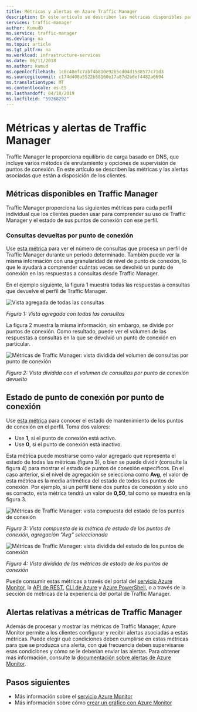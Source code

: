 ```yaml
---
title: Métricas y alertas en Azure Traffic Manager
description: En este artículo se describen las métricas disponibles para Traffic Manager en Azure.
services: traffic-manager
author: KumudD
ms.service: traffic-manager
ms.devlang: na
ms.topic: article
ms.tgt_pltfrm: na
ms.workload: infrastructure-services
ms.date: 06/11/2018
ms.author: kumud
ms.openlocfilehash: 1c0c48efc7abf4b810e92b5cd04d1538577c71d3
ms.sourcegitcommit: c174d408a5522b58160e17a87d2b6ef4482a6694
ms.translationtype: MT
ms.contentlocale: es-ES
ms.lasthandoff: 04/18/2019
ms.locfileid: "59268292"
---
```

# <a name="traffic-manager-metrics-and-alerts"></a>Métricas y alertas de Traffic Manager

Traffic Manager le proporciona equilibrio de carga basado en DNS, que incluye varios métodos de enrutamiento y opciones de supervisión de puntos de conexión. En este artículo se describen las métricas y las alertas asociadas que están a disposición de los clientes. 

## <a name="metrics-available-in-traffic-manager"></a>Métricas disponibles en Traffic Manager 

Traffic Manager proporciona las siguientes métricas para cada perfil individual que los clientes pueden usar para comprender su uso de Traffic Manager y el estado de sus puntos de conexión con ese perfil.  

### <a name="queries-by-endpoint-returned"></a>Consultas devueltas por punto de conexión
Use [esta métrica](../azure-monitor/platform/metrics-supported.md) para ver el número de consultas que procesa un perfil de Traffic Manager durante un periodo determinado. También puede ver la misma información con una granularidad de nivel de punto de conexión, lo que le ayudará a comprender cuántas veces se devolvió un punto de conexión en las respuestas a consultas desde Traffic Manager.

En el ejemplo siguiente, la figura 1 muestra todas las respuestas a consultas que devuelve el perfil de Traffic Manager. 

  
![Vista agregada de todas las consultas](./media/traffic-manager-metrics-alerts/traffic-manager-metrics-queries-aggregate-view.png)

*Figura 1: Vista agregada con todas las consultas*
  
La figura 2 muestra la misma información, sin embargo, se divide por puntos de conexión. Como resultado, puede ver el volumen de las respuestas a consultas en la que se devolvió un punto de conexión en particular.

![Métricas de Traffic Manager: vista dividida del volumen de consultas por punto de conexión](./media/traffic-manager-metrics-alerts/traffic-manager-metrics-query-volume-per-endpoint.png)

*Figura 2: Vista dividida con el volumen de consultas por punto de conexión devuelto*

## <a name="endpoint-status-by-endpoint"></a>Estado de punto de conexión por punto de conexión
Use [esta métrica](../azure-monitor/platform/metrics-supported.md#microsoftnetworktrafficmanagerprofiles) para conocer el estado de mantenimiento de los puntos de conexión en el perfil. Toma dos valores:
 - Use **1**, si el punto de conexión está activo.
 - Use **0**, si el punto de conexión está inactivo.

Esta métrica puede mostrarse como valor agregado que representa el estado de todas las métricas (figura 3), o bien se puede dividir (consulte la figura 4) para mostrar el estado de puntos de conexión específicos. En el caso anterior, si el nivel de agregación se selecciona como **Avg**, el valor de esta métrica es la media aritmética del estado de todos los puntos de conexión. Por ejemplo, si un perfil tiene dos puntos de conexión y solo uno es correcto, esta métrica tendrá un valor de **0,50**, tal como se muestra en la figura 3. 


![Métricas de Traffic Manager: vista compuesta del estado de los puntos de conexión](./media/traffic-manager-metrics-alerts/traffic-manager-metrics-endpoint-status-composite-view.png)

*Figura 3: Vista compuesta de la métrica de estado de los puntos de conexión, agregación "Avg" seleccionada*


![Métricas de Traffic Manager: vista dividida del estado de los puntos de conexión](./media/traffic-manager-metrics-alerts/traffic-manager-metrics-endpoint-status-split-view.png)

*Figura 4: Vista dividida de las métricas de estado de los puntos de conexión*

Puede consumir estas métricas a través del portal del [servicio Azure Monitor](../azure-monitor/platform/metrics-supported.md), la [API de REST](https://docs.microsoft.com/rest/api/monitor/), [CLI de Azure](https://docs.microsoft.com/cli/azure/monitor) y [Azure PowerShell](https://docs.microsoft.com/powershell/module/az.applicationinsights), o a través de la sección de métricas de la experiencia del portal de Traffic Manager.

## <a name="alerts-on-traffic-manager-metrics"></a>Alertas relativas a métricas de Traffic Manager
Además de procesar y mostrar las métricas de Traffic Manager, Azure Monitor permite a los clientes configurar y recibir alertas asociadas a estas métricas. Puede elegir qué condiciones deben cumplirse en estas métricas para que se produzca una alerta, con qué frecuencia deben supervisarse esas condiciones y cómo se le deberían enviar las alertas. Para obtener más información, consulte la [documentación sobre alertas de Azure Monitor](../monitoring-and-diagnostics/monitor-alerts-unified-usage.md).

## <a name="next-steps"></a>Pasos siguientes
- Más información sobre el [servicio Azure Monitor](../azure-monitor/platform/metrics-supported.md)
- Más información sobre cómo [crear un gráfico con Azure Monitor](../azure-monitor/platform/metrics-getting-started.md#create-your-first-metric-chart)
